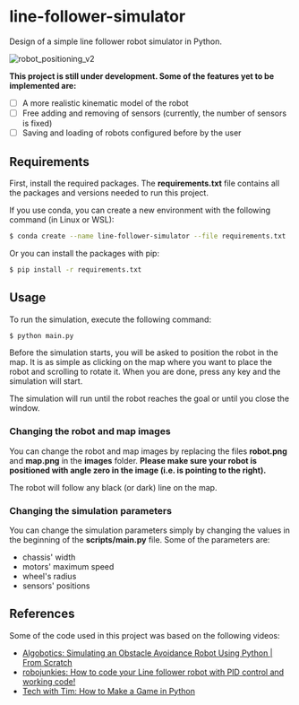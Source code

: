 # line-follower-simulator
Design of a simple line follower robot simulator in Python.

![robot_positioning_v2](https://github.com/yanvgf/line-follower-simulator/assets/93750334/a583e610-0dc0-4072-b5b2-2bd48890b2c3)

**This project is still under development. Some of the features yet to be implemented are:**

- [ ] A more realistic kinematic model of the robot
- [ ] Free adding and removing of sensors (currently, the number of sensors is fixed)
- [ ] Saving and loading of robots configured before by the user

## Requirements

First, install the required packages. The **requirements.txt** file contains all the packages and versions needed to run this project.

If you use conda, you can create a new environment with the following command (in Linux or WSL):

```bash
$ conda create --name line-follower-simulator --file requirements.txt
```

Or you can install the packages with pip:

```bash
$ pip install -r requirements.txt
```

## Usage

To run the simulation, execute the following command:

```bash
$ python main.py
```
<!-- TODO: adicionar descrição da janela de posicionamento dos sensores -->

Before the simulation starts, you will be asked to position the robot in the map. It is as simple as clicking on the map where you want to place the robot and scrolling to rotate it. When you are done, press any key and the simulation will start.

The simulation will run until the robot reaches the goal or until you close the window.

### Changing the robot and map images

You can change the robot and map images by replacing the files **robot.png** and **map.png** in the **images** folder. **Please make sure your robot is positioned with angle zero in the image (i.e. is pointing to the right).**

The robot will follow any black (or dark) line on the map.

### Changing the simulation parameters

You can change the simulation parameters simply by changing the values in the beginning of the **scripts/main.py** file. Some of the parameters are:

- chassis' width
- motors' maximum speed
- wheel's radius
- sensors' positions

## References

Some of the code used in this project was based on the following videos:

- [Algobotics: Simulating an Obstacle Avoidance Robot Using Python | From Scratch](https://www.youtube.com/watch?v=pmmUi6DasoM)
- [robojunkies: How to code your Line follower robot with PID control and working code!](https://www.youtube.com/watch?v=8Lj5ycrT9Fw)
- [Tech with Tim: How to Make a Game in Python](https://www.youtube.com/watch?v=waY3LfJhQLY)
